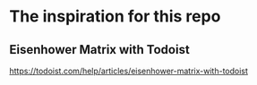 
# The inspiration for this repo

## Eisenhower Matrix with Todoist


https://todoist.com/help/articles/eisenhower-matrix-with-todoist

